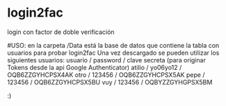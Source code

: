 # login2fac
login con factor de doble verificación

#USO:
en la carpeta /Data está la base de datos que contiene la tabla con usuarios para probar login2fac
Una vez descargado se pueden utilizar los siguientes usuarios:
usuario   / password  / clave secreta (para originar Tokens desde la api Google Authenticator)
atilio  / yo06yo12 / OQB6ZZGYHCPSX4AK
otro  / 123456 / OQB6ZZGYHCPSX5AK
pepe / 123456 / OQB6ZZGYHCPSX5BU
vuy / 123456 /  OQBYZZGYHGPSX5BM

:)
